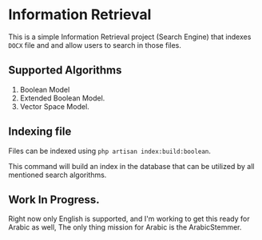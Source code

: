 # Information Retrieval

This is a simple Information Retrieval project (Search Engine) that indexes `DOCX` file and and allow users to search in those files.

## Supported Algorithms
1. Boolean Model
2. Extended Boolean Model.
3. Vector Space Model.

## Indexing file
Files can be indexed using `php artisan index:build:boolean`.

This command will build an index in the database that can be utilized by all mentioned search algorithms.

## Work In Progress.

Right now only English is supported, and I'm working to get this ready for Arabic as well, The only thing mission for Arabic is the ArabicStemmer.